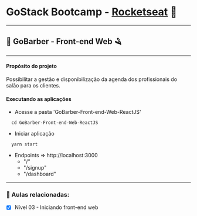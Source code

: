 # GoStack Bootcamp - [Rocketseat](https://rocketseat.com.br/) 🚀

---

## 💈 GoBarber - Front-end Web 🪒

---

#### Propósito do projeto

Possibilitar a gestão e disponibilização da agenda dos profissionais do salão para os clientes.

#### Executando as aplicações

- Acesse a pasta 'GoBarber-Front-end-Web-ReactJS'

```shell
  cd GoBarber-Front-end-Web-ReactJS
```

- Iniciar aplicação

```shell
  yarn start
```

- Endpoints => http://localhost:3000
  - "/"
  - "/signup"
  - "/dashboard"

---

### 📌 Aulas relacionadas:

  - [x] Nível 03 - Iniciando front-end web
